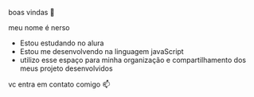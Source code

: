   boas vindas 💙

meu nome é nerso 

- Estou estudando no alura
- Estou me desenvolvendo na linguagem javaScript
- utilizo esse espaço para minha organização e compartilhamento dos meus projeto desenvolvidos

vc entra em contato comigo 📫


